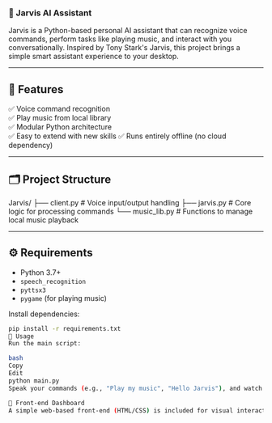### 🤖 Jarvis AI Assistant

Jarvis is a Python-based personal AI assistant that can recognize voice commands, perform tasks like playing music, and interact with you conversationally. Inspired by Tony Stark's Jarvis, this project brings a simple smart assistant experience to your desktop.

---

## 🚀 Features

✅ Voice command recognition  
✅ Play music from local library  
✅ Modular Python architecture  
✅ Easy to extend with new skills 
✅ Runs entirely offline (no cloud dependency)

---

## 🗂 Project Structure

Jarvis/
├── client.py # Voice input/output handling
├── jarvis.py # Core logic for processing commands
└── music_lib.py # Functions to manage local music playback

---

## ⚙️ Requirements

- Python 3.7+
- `speech_recognition`
- `pyttsx3`
- `pygame` (for playing music)

Install dependencies:
```bash
pip install -r requirements.txt
🏃 Usage
Run the main script:

bash
Copy
Edit
python main.py
Speak your commands (e.g., "Play my music", "Hello Jarvis"), and watch Jarvis respond.

🎨 Front-end Dashboard
A simple web-based front-end (HTML/CSS) is included for visual interaction with Jarvis. You can host it locally and connect it with your Python backend (Flask) for full functionality.
